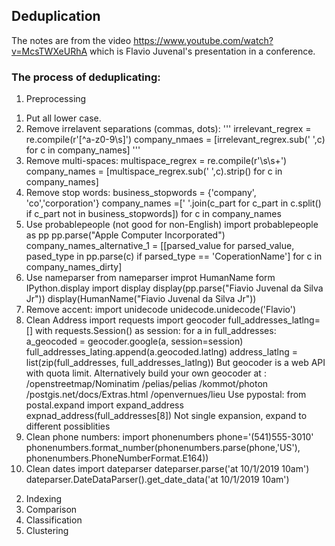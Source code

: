 ## Deduplication

The notes are from the video https://www.youtube.com/watch?v=McsTWXeURhA which is Flavio Juvenal's presentation in a conference.

### The process of deduplicating:
1. Preprocessing
1) Put all lower case. 
2) Remove irrelavent separations (commas, dots):
'''
irrelevant_regrex = re.compile(r'[^a-z0-9\s]')
company_nmaes = [irrelevant_regrex.sub(' ',c) for c in company_names]
'''
3) Remove multi-spaces:
multispace_regrex = re.compile(r'\s\s+')
company_names = [multispace_regrex.sub(' ',c).strip() for c in company_names]
4) Remove stop words:
business_stopwords = {'company', 'co','corporation'}
company_names =[' '.join(c_part for c_part in c.split() if c_part not in business_stopwords]) for c in company_names
5) Use probablepeople (not good for non-English)
import probablepeople as pp
pp.parse("Apple Computer Incorporated")
company_names_alternative_1 = [[parsed_value for parsed_value, pased_type in pp.parse(c) if parsed_type == 'CoperationName'] for c in company_names_dirty]
6) Use nameparser
from nameparser improt HumanName
form IPython.display import display
display(pp.parse("Fiavio Juvenal da Silva Jr"))
display(HumanName("Fiavio Juvenal da Silva Jr"))
7) Remove accent:
import unidecode
unidecode.unidecode('Flavio')
8) Clean Address
import requests
import geocoder
full_addresses_latlng=[]
with requests.Session() as session:
    for a in full_addresses:
        a_geocoded = geocoder.google(a, session=session)
        full_addresses_lating.append(a.geocoded.latlng)
address_latlng = list(zip(full_addresses, full_addresses_latlng))
But geocoder is a web API with quota limit. Alternatively build your own geocoder at :
/openstreetmap/Nominatim
/pelias/pelias
/kommot/photon
/postgis.net/docs/Extras.html
/openvernues/lieu
Use pypostal:
from postal.expand import expand_address
expnad_address(full_addresses[8]) 
Not single expansion, expand to different possiblities
9) Clean phone numbers:
import phonenumbers
phone='(541)555-3010'
phonenumbers.format_number(phonenumbers.parse(phone,'US'), phonenumbers.PhoneNumberFormat.E164))
10) Clean dates
import dateparser
dateparser.parse('at 10/1/2019 10am')
dateparser.DateDataParser().get_date_data('at 10/1/2019 10am')
2. Indexing
3. Comparison
4. Classification
5. Clustering
